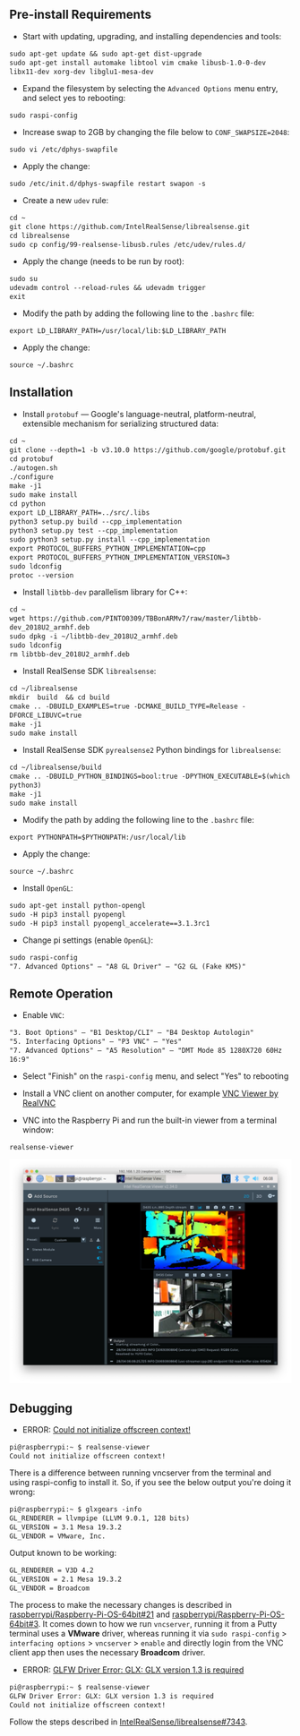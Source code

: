 ## Pre-install Requirements
* Start with updating, upgrading, and installing dependencies and tools:
```
sudo apt-get update && sudo apt-get dist-upgrade
sudo apt-get install automake libtool vim cmake libusb-1.0-0-dev libx11-dev xorg-dev libglu1-mesa-dev
```
* Expand the filesystem by selecting the `Advanced Options` menu entry, and select yes to rebooting:
```
sudo raspi-config
```
* Increase swap to 2GB by changing the file below to `CONF_SWAPSIZE=2048`:
```
sudo vi /etc/dphys-swapfile
```
* Apply the change: 
```
sudo /etc/init.d/dphys-swapfile restart swapon -s
```
* Create a new `udev` rule:
```
cd ~
git clone https://github.com/IntelRealSense/librealsense.git
cd librealsense
sudo cp config/99-realsense-libusb.rules /etc/udev/rules.d/ 
```
* Apply the change (needs to be run by root):
```
sudo su
udevadm control --reload-rules && udevadm trigger
exit
```
* Modify the path by adding the following line to the `.bashrc` file:
```
export LD_LIBRARY_PATH=/usr/local/lib:$LD_LIBRARY_PATH
```
* Apply the change:
```
source ~/.bashrc
```
## Installation
* Install `protobuf` — Google's language-neutral, platform-neutral, extensible mechanism for serializing structured data:
```
cd ~
git clone --depth=1 -b v3.10.0 https://github.com/google/protobuf.git
cd protobuf
./autogen.sh
./configure
make -j1
sudo make install
cd python
export LD_LIBRARY_PATH=../src/.libs
python3 setup.py build --cpp_implementation 
python3 setup.py test --cpp_implementation
sudo python3 setup.py install --cpp_implementation
export PROTOCOL_BUFFERS_PYTHON_IMPLEMENTATION=cpp
export PROTOCOL_BUFFERS_PYTHON_IMPLEMENTATION_VERSION=3
sudo ldconfig
protoc --version
```
* Install `libtbb-dev` parallelism library for C++:
```
cd ~
wget https://github.com/PINTO0309/TBBonARMv7/raw/master/libtbb-dev_2018U2_armhf.deb
sudo dpkg -i ~/libtbb-dev_2018U2_armhf.deb
sudo ldconfig
rm libtbb-dev_2018U2_armhf.deb
```
* Install RealSense SDK `librealsense`:
```
cd ~/librealsense
mkdir  build  && cd build
cmake .. -DBUILD_EXAMPLES=true -DCMAKE_BUILD_TYPE=Release -DFORCE_LIBUVC=true
make -j1
sudo make install
```
* Install RealSense SDK `pyrealsense2` Python bindings for `librealsense`:
```
cd ~/librealsense/build
cmake .. -DBUILD_PYTHON_BINDINGS=bool:true -DPYTHON_EXECUTABLE=$(which python3)
make -j1
sudo make install
```
* Modify the path by adding the following line to the `.bashrc` file:
```
export PYTHONPATH=$PYTHONPATH:/usr/local/lib
```
* Apply the change:
```
source ~/.bashrc
```
* Install `OpenGL`:
```
sudo apt-get install python-opengl
sudo -H pip3 install pyopengl
sudo -H pip3 install pyopengl_accelerate==3.1.3rc1
```
* Change pi settings (enable `OpenGL`):
```
sudo raspi-config
"7. Advanced Options" – "A8 GL Driver" – "G2 GL (Fake KMS)"
```
## Remote Operation
* Enable `VNC`:
```
"3. Boot Options" – "B1 Desktop/CLI" – "B4 Desktop Autologin"
"5. Interfacing Options" – "P3 VNC" – "Yes"
"7. Advanced Options" – "A5 Resolution" – "DMT Mode 85 1280X720 60Hz 16:9"
```
* Select "Finish" on the `raspi-config` menu, and select "Yes" to rebooting

* Install a VNC client on another computer, for example [VNC Viewer by RealVNC](https://www.realvnc.com/en/connect/download/viewer/)

* VNC into the Raspberry Pi and run the built-in viewer from a terminal window:
```
realsense-viewer
```
![Image of Intel's RealSense Viewer](https://github.com/acrobotic/Ai_Demos_RPi/blob/master/realsense/img/viewer.png)
## Debugging
* ERROR: [Could not initialize offscreen context!](https://github.com/acrobotic/Ai_Demos_RPi/issues/1#issue-628919760)
```
pi@raspberrypi:~ $ realsense-viewer
Could not initialize offscreen context!
```
There is a difference between running vncserver from the terminal and using raspi-config to install it. So, if you see the below output you're doing it wrong:
```
pi@raspberrypi:~ $ glxgears -info
GL_RENDERER = llvmpipe (LLVM 9.0.1, 128 bits)
GL_VERSION = 3.1 Mesa 19.3.2
GL_VENDOR = VMware, Inc.
```
Output known to be working:
```
GL_RENDERER = V3D 4.2
GL_VERSION = 2.1 Mesa 19.3.2
GL_VENDOR = Broadcom
```
The process to make the necessary changes is described in [raspberrypi/Raspberry-Pi-OS-64bit#21](https://github.com/raspberrypi/Raspberry-Pi-OS-64bit/issues/21) and [raspberrypi/Raspberry-Pi-OS-64bit#3](https://github.com/raspberrypi/Raspberry-Pi-OS-64bit/issues/3). It comes down to how we run `vncserver`, running it from a Putty terminal uses a **VMware** driver, whereas running it via `sudo raspi-config` > `interfacing options` > `vncserver` > `enable` and directly login from the VNC client app then uses the necessary **Broadcom** driver.

* ERROR: [GLFW Driver Error: GLX: GLX version 1.3 is required](https://github.com/acrobotic/Ai_Demos_RPi/issues/1#issue-628919760)
```
pi@raspberrypi:~ $ realsense-viewer
GLFW Driver Error: GLX: GLX version 1.3 is required
Could not initialize offscreen context!
```
Follow the steps described in [IntelRealSense/librealsense#7343](https://github.com/IntelRealSense/librealsense/issues/7343#issue-701858461).